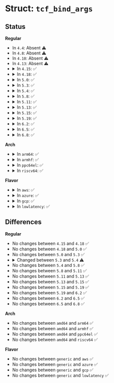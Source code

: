 # Struct: <code>tcf_bind_args</code>

## Status
<b>Regular</b>
<ul>
<li>
In <code>4.4</code>: Absent ⚠️
</li>
<li>
In <code>4.8</code>: Absent ⚠️
</li>
<li>
In <code>4.10</code>: Absent ⚠️
</li>
<li>
In <code>4.13</code>: Absent ⚠️
</li>
<li>
<details>
<summary>In <code>4.15</code>: ✅</summary>

```c
struct tcf_bind_args {
    struct tcf_walker w;
    u32 classid;
    long unsigned int cl;
};
```
</details>
</li>
<li>
<details>
<summary>In <code>4.18</code>: ✅</summary>

```c
struct tcf_bind_args {
    struct tcf_walker w;
    u32 classid;
    long unsigned int cl;
};
```
</details>
</li>
<li>
<details>
<summary>In <code>5.0</code>: ✅</summary>

```c
struct tcf_bind_args {
    struct tcf_walker w;
    u32 classid;
    long unsigned int cl;
};
```
</details>
</li>
<li>
<details>
<summary>In <code>5.3</code>: ✅</summary>

```c
struct tcf_bind_args {
    struct tcf_walker w;
    u32 classid;
    long unsigned int cl;
};
```
</details>
</li>
<li>
<details>
<summary>In <code>5.4</code>: ✅</summary>

```c
struct tcf_bind_args {
    struct tcf_walker w;
    long unsigned int base;
    long unsigned int cl;
    u32 classid;
};
```
</details>
</li>
<li>
<details>
<summary>In <code>5.8</code>: ✅</summary>

```c
struct tcf_bind_args {
    struct tcf_walker w;
    long unsigned int base;
    long unsigned int cl;
    u32 classid;
};
```
</details>
</li>
<li>
<details>
<summary>In <code>5.11</code>: ✅</summary>

```c
struct tcf_bind_args {
    struct tcf_walker w;
    long unsigned int base;
    long unsigned int cl;
    u32 classid;
};
```
</details>
</li>
<li>
<details>
<summary>In <code>5.13</code>: ✅</summary>

```c
struct tcf_bind_args {
    struct tcf_walker w;
    long unsigned int base;
    long unsigned int cl;
    u32 classid;
};
```
</details>
</li>
<li>
<details>
<summary>In <code>5.15</code>: ✅</summary>

```c
struct tcf_bind_args {
    struct tcf_walker w;
    long unsigned int base;
    long unsigned int cl;
    u32 classid;
};
```
</details>
</li>
<li>
<details>
<summary>In <code>5.19</code>: ✅</summary>

```c
struct tcf_bind_args {
    struct tcf_walker w;
    long unsigned int base;
    long unsigned int cl;
    u32 classid;
};
```
</details>
</li>
<li>
<details>
<summary>In <code>6.2</code>: ✅</summary>

```c
struct tcf_bind_args {
    struct tcf_walker w;
    long unsigned int base;
    long unsigned int cl;
    u32 classid;
};
```
</details>
</li>
<li>
<details>
<summary>In <code>6.5</code>: ✅</summary>

```c
struct tcf_bind_args {
    struct tcf_walker w;
    long unsigned int base;
    long unsigned int cl;
    u32 classid;
};
```
</details>
</li>
<li>
<details>
<summary>In <code>6.8</code>: ✅</summary>

```c
struct tcf_bind_args {
    struct tcf_walker w;
    long unsigned int base;
    long unsigned int cl;
    u32 classid;
};
```
</details>
</li>
</ul>
<b>Arch</b>
<ul>
<li>
<details>
<summary>In <code>arm64</code>: ✅</summary>

```c
struct tcf_bind_args {
    struct tcf_walker w;
    long unsigned int base;
    long unsigned int cl;
    u32 classid;
};
```
</details>
</li>
<li>
<details>
<summary>In <code>armhf</code>: ✅</summary>

```c
struct tcf_bind_args {
    struct tcf_walker w;
    long unsigned int base;
    long unsigned int cl;
    u32 classid;
};
```
</details>
</li>
<li>
<details>
<summary>In <code>ppc64el</code>: ✅</summary>

```c
struct tcf_bind_args {
    struct tcf_walker w;
    long unsigned int base;
    long unsigned int cl;
    u32 classid;
};
```
</details>
</li>
<li>
<details>
<summary>In <code>riscv64</code>: ✅</summary>

```c
struct tcf_bind_args {
    struct tcf_walker w;
    long unsigned int base;
    long unsigned int cl;
    u32 classid;
};
```
</details>
</li>
</ul>
<b>Flavor</b>
<ul>
<li>
<details>
<summary>In <code>aws</code>: ✅</summary>

```c
struct tcf_bind_args {
    struct tcf_walker w;
    long unsigned int base;
    long unsigned int cl;
    u32 classid;
};
```
</details>
</li>
<li>
<details>
<summary>In <code>azure</code>: ✅</summary>

```c
struct tcf_bind_args {
    struct tcf_walker w;
    long unsigned int base;
    long unsigned int cl;
    u32 classid;
};
```
</details>
</li>
<li>
<details>
<summary>In <code>gcp</code>: ✅</summary>

```c
struct tcf_bind_args {
    struct tcf_walker w;
    long unsigned int base;
    long unsigned int cl;
    u32 classid;
};
```
</details>
</li>
<li>
<details>
<summary>In <code>lowlatency</code>: ✅</summary>

```c
struct tcf_bind_args {
    struct tcf_walker w;
    long unsigned int base;
    long unsigned int cl;
    u32 classid;
};
```
</details>
</li>
</ul>

## Differences
<b>Regular</b>
<ul>
<li>
No changes between <code>4.15</code> and <code>4.18</code> ✅
</li>
<li>
No changes between <code>4.18</code> and <code>5.0</code> ✅
</li>
<li>
No changes between <code>5.0</code> and <code>5.3</code> ✅
</li>
<li>
<details>
<summary>Changed between <code>5.3</code> and <code>5.4</code> ⚠️</summary>
<ul>
<li>
<b>Field added. </b>
<code>long unsigned int base</code>
</li>
</ul>
</details>
</li>
<li>
No changes between <code>5.4</code> and <code>5.8</code> ✅
</li>
<li>
No changes between <code>5.8</code> and <code>5.11</code> ✅
</li>
<li>
No changes between <code>5.11</code> and <code>5.13</code> ✅
</li>
<li>
No changes between <code>5.13</code> and <code>5.15</code> ✅
</li>
<li>
No changes between <code>5.15</code> and <code>5.19</code> ✅
</li>
<li>
No changes between <code>5.19</code> and <code>6.2</code> ✅
</li>
<li>
No changes between <code>6.2</code> and <code>6.5</code> ✅
</li>
<li>
No changes between <code>6.5</code> and <code>6.8</code> ✅
</li>
</ul>
<b>Arch</b>
<ul>
<li>
No changes between <code>amd64</code> and <code>arm64</code> ✅
</li>
<li>
No changes between <code>amd64</code> and <code>armhf</code> ✅
</li>
<li>
No changes between <code>amd64</code> and <code>ppc64el</code> ✅
</li>
<li>
No changes between <code>amd64</code> and <code>riscv64</code> ✅
</li>
</ul>
<b>Flavor</b>
<ul>
<li>
No changes between <code>generic</code> and <code>aws</code> ✅
</li>
<li>
No changes between <code>generic</code> and <code>azure</code> ✅
</li>
<li>
No changes between <code>generic</code> and <code>gcp</code> ✅
</li>
<li>
No changes between <code>generic</code> and <code>lowlatency</code> ✅
</li>
</ul>
